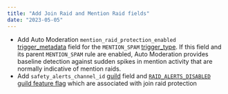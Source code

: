 ```yaml
---
title: "Add Join Raid and Mention Raid fields"
date: "2023-05-05"
---
```


* Add Auto Moderation `mention_raid_protection_enabled` [trigger\_metadata](#DOCS_RESOURCES_AUTO_MODERATION/auto-moderation-rule-object-trigger-metadata) field for the `MENTION_SPAM` [trigger\_type](#DOCS_RESOURCES_AUTO_MODERATION/auto-moderation-rule-object-trigger-types). If this field and its parent `MENTION_SPAM` rule are enabled, Auto Moderation provides baseline detection against sudden spikes in mention activity that are normally indicative of mention raids.
* Add `safety_alerts_channel_id` [guild](#DOCS_RESOURCES_GUILD/guild-object) field and [`RAID_ALERTS_DISABLED` guild feature flag](#DOCS_RESOURCES_GUILD/guild-object-guild-features) which are associated with join raid protection
